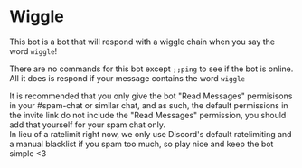 # Wiggle

This bot is a bot that will respond with a wiggle chain when you say the word `wiggle`!

There are no commands for this bot except `;;ping` to see if the bot is online. All it does is respond if your message contains the word `wiggle`

It is recommended that you only give the bot "Read Messages" permisisons in your #spam-chat or similar chat, and as such, the default permissions in the invite link do not include the "Read Messages" permission, you should add that yourself for your spam chat only.  
In lieu of a ratelimit right now, we only use Discord's default ratelimiting and a manual blacklist if you spam too much, so play nice and keep the bot simple <3
